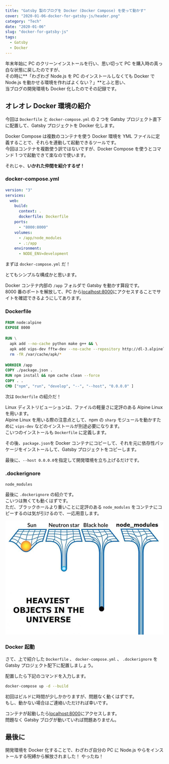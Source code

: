 ```yaml
---
title: "Gatsby 製のブログを Docker (Docker Compose) を使って動かす"
cover: "2020-01-06-docker-for-gatsby-js/header.png"
category: "Tech"
date: "2020-01-06"
slug: "docker-for-gatsby-js"
tags:
  - Gatsby
  - Docker
---
```


年末年始に PC のクリーンインストールを行い、思い切って PC を購入時の真っ白な状態に戻したのですが、  
その時に**「わざわざ Node.js を PC のインストールしなくても Docker で Node.js を動かせる環境を作ればよくない？」**とふと思い、  
当ブログの開発環境も Docker 化したのでその記録です。

## オレオレ Docker 環境の紹介

今回は `Dockerfile` と `docker-compose.yml` の 2 つを Gatsby プロジェクト直下に配置して、Gatsby プロジェクトを Docker 化します。

Docker Compose は複数のコンテナを使う Docker 環境を YML ファイルに定義することで、それらを連動して起動できるツールです。  
今回はコンテナを複数使う訳ではないですが、Docker Compose を使うとコマンド 1 つで起動できて楽なので使います。

それじゃ、**いかれた仲間を紹介するぜ！**

### docker-compose.yml

```yml
version: "3"
services:
  web:
    build:
      context: .
      dockerfile: Dockerfile
    ports:
      - "8000:8000"
    volumes:
      - /app/node_modules
      - .:/app
    environment:
      - NODE_ENV=development
```

まずは `docker-compose.yml` だ！

とてもシンプルな構成かと思います。

Docker コンテナ内部の `/app` フォルダで Gatsby を動かす算段です。  
8000 番のポートを解放して、PC から[localhost:8000](http://localhost:8000)にアクセスすることでサイトを確認できるようにしてあります。

### Dockerfile

```Dockerfile
FROM node:alpine
EXPOSE 8000

RUN \
  apk add --no-cache python make g++ && \
  apk add vips-dev fftw-dev --no-cache --repository http://dl-3.alpinelinux.org/alpine/edge/community --repository http://dl-3.alpinelinux.org/alpine/edge/main && \
  rm -fR /var/cache/apk/*

WORKDIR /app
COPY ./package.json .
RUN npm install && npm cache clean --force
COPY . .
CMD ["npm", "run", "develop", "--", "--host", "0.0.0.0" ]
```

次は `Dockerfile` の紹介だ！

Linux ディストリビューションは、ファイルの軽量さに定評のある Alpine Linux を用います。  
Alpine Linux を用いる際の注意点として、npm の `sharp` モジュールを動かすために `vips-dev` などのインストールが別途必要になります。  
こいつのインストールも `Dockerfile` に定義します。

その後、`package.json`を Docker コンテナにコピーして、それを元に依存性パッケージをインストールして、Gatsby プロジェクトをコピーします。

最後に、`--host 0.0.0.0`を指定して開発環境を立ち上げるだけです。

### .dockerignore

```
node_modules
```

最後に `.dockerignore` の紹介です。  
こいつは無くても動くはずです。  
ただ、ブラックホールより重いことに定評のある `node_modules` をコンテナにコピーするのは気が引けるので、一応用意します。

![heaviest_objects_in_the_universe](./heaviest_objects_in_the_universe.jpg)

### Docker 起動

さて、上で紹介した `Dockerfile` 、 `docker-compose.yml` 、 `.dockerignore` を Gatsby プロジェクト配下に配置しましょう。

配置したら下記のコマンドを入力します。

```bash
docker-compose up -d --build
```

初回はビルドに時間が少しかかりますが、問題なく動くはずです。  
もし、動かない場合はご連絡いただければ幸いです。

コンテナが起動したら[localhost:8000](http://localhost:8000)にアクセスします。  
問題なく Gatsby ブログが動いていれば問題ありません。

## 最後に

開発環境を Docker 化することで、わざわざ自分の PC に Node.js やらをインストールする呪縛から解放されました！
やったね！
